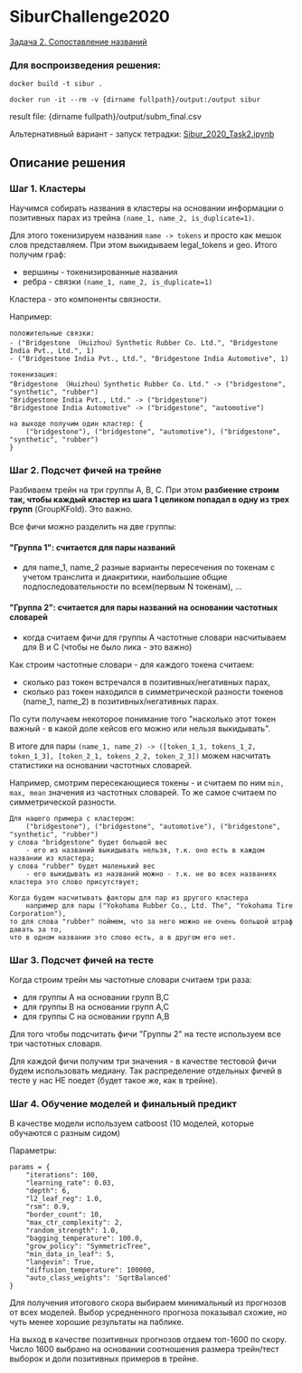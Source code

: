 # SiburChallenge2020

[Задача 2. Сопоставление названий](https://sibur.ai-community.com/competitions/4/tasks/12)

### Для воспроизведения решения:

```
docker build -t sibur .

docker run -it --rm -v {dirname fullpath}/output:/output sibur
```

result file: {dirname fullpath}/output/subm_final.csv

Альтернативный вариант - запуск тетрадки: [Sibur_2020_Task2.ipynb](Sibur_2020_Task2.ipynb)

## Описание решения

### Шаг 1. Кластеры
Научимся собирать названия в кластеры на основании информации о позитивных парах из трейна `(name_1, name_2, is_duplicate=1)`.

Для этого токенизируем названия `name -> tokens` и просто как мешок слов представляем. При этом выкидываем legal_tokens и geo.
Итого получим граф:
- вершины - токенизированные названия
- ребра - связки `(name_1, name_2, is_duplicate=1)`

Кластера - это компоненты связности.

Например:
```
положительные связки:
- ("Bridgestone （Huizhou）Synthetic Rubber Co. Ltd.", "Bridgestone India Pvt., Ltd.", 1)
- ("Bridgestone India Pvt., Ltd.", "Bridgestone India Automotive", 1)

токенизация:
"Bridgestone （Huizhou）Synthetic Rubber Co. Ltd." -> ("bridgestone", "synthetic", "rubber")
"Bridgestone India Pvt., Ltd." -> ("bridgestone")
"Bridgestone India Automotive" -> ("bridgestone", "automotive")

на выходе получим один кластер: {
    ("bridgestone"), ("bridgestone", "automotive"), ("bridgestone", "synthetic", "rubber")
}
```


### Шаг 2. Подсчет фичей на трейне
Разбиваем трейн на три группы A, B, C. При этом **разбиение строим так, чтобы каждый кластер из шага 1 целиком попадал в одну из трех групп** (GroupKFold). Это важно.

Все фичи можно разделить на две группы:

#### "Группа 1": считается для пары названий
- для name_1, name_2 разные варианты пересечения по токенам с учетом транслита и диакритики, наибольшие общие подпоследовательности по всем(первым N токенам), ...

#### "Группа 2": считается для пары названий на основании частотных словарей
- когда считаем фичи для группы А частотные словари насчитываем для B и C (чтобы не было лика - это важно)

Как строим частотные словари - для каждого токена считаем:
- сколько раз токен встречался в позитивных/негативных парах,
- сколько раз токен находился в симметрической разности токенов (name_1, name_2) в позитивных/негативных парах.

По сути получаем некоторое понимание того "насколько этот токен важный - в какой доле кейсов его можно или нельзя выкидывать".

В итоге для пары `(name_1, name_2) -> ([token_1_1, tokens_1_2, token_1_3], [token_2_1, tokens_2_2, token_2_3])` можем насчитать статистики на основании частотных словарей.

Например, смотрим пересекающиеся токены - и считаем по ним `min, max, mean` значения из частотных словарей. То же самое считаем по симметрической разности.

```
Для нашего примера с кластером:
    ("bridgestone"), ("bridgestone", "automotive"), ("bridgestone", "synthetic", "rubber")
у слова "bridgestone" будет большой вес
    - его из названий выкидывать нельзя, т.к. оно есть в каждом названии из кластера;
у слова "rubber" будет маленький вес
    - его выкидывать из названий можно - т.к. не во всех названиях кластера это слово присутствует;

Когда будем насчитывать факторы для пар из другого кластера
    например для пары ("Yokohama Rubber Co., Ltd. The", "Yokohama Tire Corporation"),
то для слова "rubber" поймем, что за него можно не очень большой штраф давать за то,
что в одном названии это слово есть, а в другом его нет.
```

### Шаг 3. Подсчет фичей на тесте

Когда строим трейн мы частотные словари считаем три раза:
- для группы А на основании групп B,C
- для группы B на основании групп A,C
- для группы C на основании групп A,B

Для того чтобы подсчитать фичи "Группы 2" на тесте используем все три частотных словаря.

Для каждой фичи получим три значения - в качестве тестовой фичи будем использовать медиану. Так распределение отдельных фичей в тесте у нас НЕ поедет (будет такое же, как в трейне).

### Шаг 4. Обучение моделей и финальный предикт

В качестве модели используем catboost (10 моделей, которые обучаются с разным сидом)

Параметры:
```
params = {
    "iterations": 100,
    "learning_rate": 0.03,
    "depth": 6,
    "l2_leaf_reg": 1.0,
    "rsm": 0.9,
    "border_count": 10,
    "max_ctr_complexity": 2,
    "random_strength": 1.0,
    "bagging_temperature": 100.0,
    "grow_policy": "SymmetricTree",
    "min_data_in_leaf": 5,
    "langevin": True,
    "diffusion_temperature": 100000,
    "auto_class_weights": 'SqrtBalanced'
}
```
Для получения итогового скора выбираем минимальный из прогнозов от всех моделей. Выбор усредненного прогноза показывал схожие, но чуть менее хорошие результаты на паблике.

На выход в качестве позитивных прогнозов отдаем топ-1600 по скору. Число 1600 выбрано на основании соотношения размера трейн/тест выборок и доли позитивных примеров в трейне.

